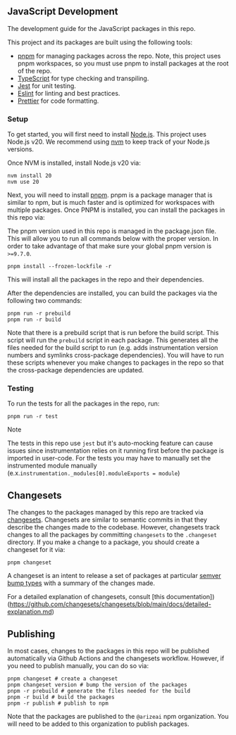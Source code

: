 ## JavaScript Development

The development guide for the JavaScript packages in this repo.

This project and its packages are built using the following tools:

- [pnpm](https://pnpm.io/) for managing packages across the repo. Note, this project uses pnpm workspaces, so you must use pnpm to install packages at the root of the repo.
- [TypeScript](https://www.typescriptlang.org/) for type checking and transpiling.
- [Jest](https://jestjs.io/) for unit testing.
- [Eslint](https://eslint.org/) for linting and best practices.
- [Prettier](https://prettier.io/) for code formatting.

### Setup

To get started, you will first need to install [Node.js](https://nodejs.org/en/). This project uses Node.js v20. We recommend using [nvm](https://github.com/nvm-sh/nvm?tab=readme-ov-file#installing-and-updating) to keep track of your Node.js versions.

Once NVM is installed, install Node.js v20 via:

```shell
nvm install 20
nvm use 20
```

Next, you will need to install [pnpm](https://pnpm.io/installation). pnpm is a package manager that is similar to npm, but is much faster and is optimized for workspaces with multiple packages. Once PNPM is installed, you can install the packages in this repo via:

The pnpm version used in this repo is managed in the package.json file. This will allow you to run all commands below with the proper version. In order to take advantage of that make sure your global pnpm version is `>=9.7.0`.

```shell
pnpm install --frozen-lockfile -r
```

This will install all the packages in the repo and their dependencies.

After the dependencies are installed, you can build the packages via the following two commands:

```shell
pnpm run -r prebuild
pnpm run -r build
```

Note that there is a prebuild script that is run before the build script. This script will run the `prebuild` script in each package. This generates all the files needed for the build script to run (e.g. adds instrumentation version numbers and symlinks cross-package dependencies). You will have to run these scripts whenever you make changes to packages in the repo so that the cross-package dependencies are updated.

### Testing

To run the tests for all the packages in the repo, run:

```shell
pnpm run -r test
```

> [!NOTE]
> The tests in this repo use `jest` but it's auto-mocking feature can cause issues since instrumentation relies on it running first before the package is imported in user-code. For the tests you may have to manually set the instrumented module manually (e.x.`instrumentation._modules[0].moduleExports = module`)

## Changesets

The changes to the packages managed by this repo are tracked via [changesets](https://pnpm.io/using-changesets). Changesets are similar to semantic commits in that they describe the changes made to the codebase. However, changesets track changes to all the packages by committing `changesets` to the `.changeset` directory. If you make a change to a package, you should create a changeset for it via:

```shell
pnpm changeset
```

A changeset is an intent to release a set of packages at particular [semver bump types](https://semver.org/) with a summary of the changes made.

For a detailed explanation of changesets, consult [this documentation])(https://github.com/changesets/changesets/blob/main/docs/detailed-explanation.md)

## Publishing

In most cases, changes to the packages in this repo will be published automatically via Github Actions and the changesets workflow. However, if you need to publish manually, you can do so via:

```shell
pnpm changeset # create a changeset
pnpm changeset version # bump the version of the packages
pnpm -r prebuild # generate the files needed for the build
pnpm -r build # build the packages
pnpm -r publish # publish to npm
```

Note that the packages are published to the `@arizeai` npm organization. You will need to be added to this organization to publish packages.
